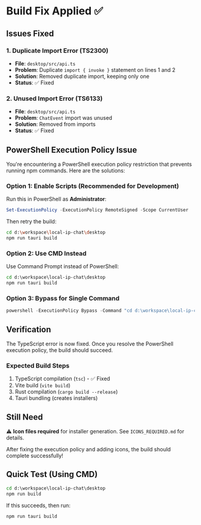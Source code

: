 # Build Fix Applied ✅

## Issues Fixed

### 1. Duplicate Import Error (TS2300)
- **File**: `desktop/src/api.ts`
- **Problem**: Duplicate `import { invoke }` statement on lines 1 and 2
- **Solution**: Removed duplicate import, keeping only one
- **Status**: ✅ Fixed

### 2. Unused Import Error (TS6133)
- **File**: `desktop/src/api.ts`  
- **Problem**: `ChatEvent` import was unused
- **Solution**: Removed from imports
- **Status**: ✅ Fixed

## PowerShell Execution Policy Issue

You're encountering a PowerShell execution policy restriction that prevents running npm commands. Here are the solutions:

### Option 1: Enable Scripts (Recommended for Development)

Run this in PowerShell as **Administrator**:

```powershell
Set-ExecutionPolicy -ExecutionPolicy RemoteSigned -Scope CurrentUser
```

Then retry the build:
```bash
cd d:\workspace\local-ip-chat\desktop
npm run tauri build
```

### Option 2: Use CMD Instead

Use Command Prompt instead of PowerShell:

```cmd
cd d:\workspace\local-ip-chat\desktop
npm run tauri build
```

### Option 3: Bypass for Single Command

```powershell
powershell -ExecutionPolicy Bypass -Command "cd d:\workspace\local-ip-chat\desktop; npm run tauri build"
```

## Verification

The TypeScript error is now fixed. Once you resolve the PowerShell execution policy, the build should succeed.

### Expected Build Steps
1. TypeScript compilation (`tsc`) - ✅ Fixed
2. Vite build (`vite build`)
3. Rust compilation (`cargo build --release`)
4. Tauri bundling (creates installers)

## Still Need

⚠️ **Icon files required** for installer generation. See `ICONS_REQUIRED.md` for details.

After fixing the execution policy and adding icons, the build should complete successfully!

## Quick Test (Using CMD)

```cmd
cd d:\workspace\local-ip-chat\desktop
npm run build
```

If this succeeds, then run:
```cmd
npm run tauri build
```
